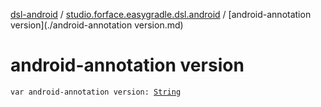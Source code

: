 [dsl-android](../index.md) / [studio.forface.easygradle.dsl.android](index.md) / [android-annotation version](./android-annotation version.md)

# android-annotation version

`var android-annotation version: `[`String`](https://kotlinlang.org/api/latest/jvm/stdlib/kotlin/-string/index.html)